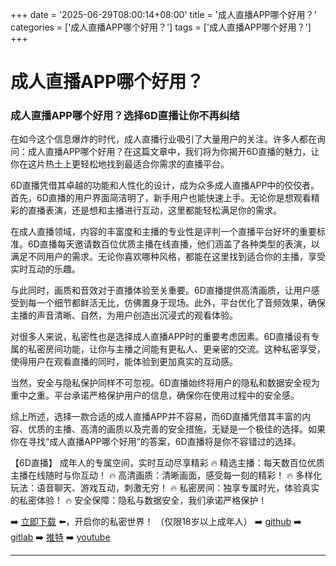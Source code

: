 +++
date = '2025-06-29T08:00:14+08:00'
title = '成人直播APP哪个好用？'
categories = ['成人直播APP哪个好用？']
tags = ['成人直播APP哪个好用？']
+++

# 成人直播APP哪个好用？

### 成人直播APP哪个好用？选择6D直播让你不再纠结

在如今这个信息爆炸的时代，成人直播行业吸引了大量用户的关注。许多人都在询问：成人直播APP哪个好用？在这篇文章中，我们将为你揭开6D直播的魅力，让你在这片热土上更轻松地找到最适合你需求的直播平台。

6D直播凭借其卓越的功能和人性化的设计，成为众多成人直播APP中的佼佼者。首先，6D直播的用户界面简洁明了，新手用户也能快速上手。无论你是想观看精彩的直播表演，还是想和主播进行互动，这里都能轻松满足你的需求。

在成人直播领域，内容的丰富度和主播的专业性是评判一个直播平台好坏的重要标准。6D直播每天邀请数百位优质主播在线直播，他们涵盖了各种类型的表演，以满足不同用户的需求。无论你喜欢哪种风格，都能在这里找到适合你的主播，享受实时互动的乐趣。

与此同时，画质和音效对于直播体验至关重要。6D直播提供高清画质，让用户感受到每一个细节都鲜活无比，仿佛置身于现场。此外，平台优化了音频效果，确保主播的声音清晰、自然，为用户创造出沉浸式的观看体验。

对很多人来说，私密性也是选择成人直播APP时的重要考虑因素。6D直播设有专属的私密房间功能，让你与主播之间能有更私人、更亲密的交流。这种私密享受，使得用户在观看直播的同时，能体验到更加真实的互动感。

当然，安全与隐私保护同样不可忽视。6D直播始终将用户的隐私和数据安全视为重中之重。平台承诺严格保护用户的信息，确保你在使用过程中的安全感。

综上所述，选择一款合适的成人直播APP并不容易，而6D直播凭借其丰富的内容、优质的主播、高清的画质以及完善的安全措施，无疑是一个极佳的选择。如果你在寻找“成人直播APP哪个好用”的答案，6D直播将是你不容错过的选择。

【6D直播】
成年人的专属空间，实时互动尽享精彩
🔥 精选主播：每天数百位优质主播在线随时与你互动！
🔥 高清画质：清晰画面，感受每一刻的精彩！
🔥 多样化玩法：语音聊天、游戏互动，刺激无穷！
🔥 私密房间：独享专属时光，体验真实的私密体验！
🔥 安全保障：隐私与数据安全，我们承诺严格保护！

➡️ [立即下载](https://down123.s3.ap-east-1.amazonaws.com/down/down.html?channelCode=blog) ⬅️，开启你的私密世界！
（仅限18岁以上成年人）
➡️ [github](https://aldult-live.github.io/)
➡️ [gitlab](https://seo-09598d.gitlab.io/)
➡️ [推特](https://x.com/wegame33)
➡️ [youtube](https://www.youtube.com/@6Dlive)

---
